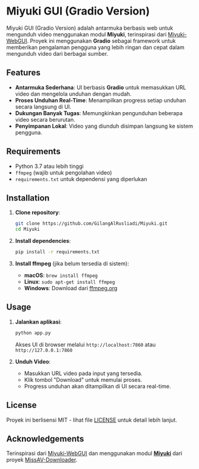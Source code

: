 # Miyuki GUI (Gradio Version)

Miyuki GUI (Gradio Version) adalah antarmuka berbasis web untuk mengunduh video menggunakan modul **Miyuki**, terinspirasi dari [Miyuki-WebGUI](https://github.com/cailurus/Miyuki-WebGUI). Proyek ini menggunakan **Gradio** sebagai framework untuk memberikan pengalaman pengguna yang lebih ringan dan cepat dalam mengunduh video dari berbagai sumber.

## Features

- **Antarmuka Sederhana**: UI berbasis **Gradio** untuk memasukkan URL video dan mengelola unduhan dengan mudah.
- **Proses Unduhan Real-Time**: Menampilkan progress setiap unduhan secara langsung di UI.
- **Dukungan Banyak Tugas**: Memungkinkan pengunduhan beberapa video secara berurutan.
- **Penyimpanan Lokal**: Video yang diunduh disimpan langsung ke sistem pengguna.

## Requirements

- Python 3.7 atau lebih tinggi
- `ffmpeg` (wajib untuk pengolahan video)
- `requirements.txt` untuk dependensi yang diperlukan

## Installation

1. **Clone repository**:
   ```bash
   git clone https://github.com/GilangAlRusliadi/Miyuki.git
   cd Miyuki
   ```

2. **Install dependencies**:
   ```bash
   pip install -r requirements.txt
   ```

3. **Install ffmpeg** (jika belum tersedia di sistem):
   - **macOS**: `brew install ffmpeg`
   - **Linux**: `sudo apt-get install ffmpeg`
   - **Windows**: Download dari [ffmpeg.org](https://ffmpeg.org/)

## Usage

1. **Jalankan aplikasi**:
   ```bash
   python app.py
   ```
   Akses UI di browser melalui `http://localhost:7860` atau `http://127.0.0.1:7860`

2. **Unduh Video**:
   - Masukkan URL video pada input yang tersedia.
   - Klik tombol "Download" untuk memulai proses.
   - Progress unduhan akan ditampilkan di UI secara real-time.

## License

Proyek ini berlisensi MIT - lihat file [LICENSE](LICENSE) untuk detail lebih lanjut.

## Acknowledgements

Terinspirasi dari [Miyuki-WebGUI](https://github.com/cailurus/Miyuki-WebGUI) dan menggunakan modul [**Miyuki**](https://github.com/GilangAlRusliadi/Miyuki/raw/refs/heads/main/miyuki-0.7.7.tar.gz) dari proyek [MissAV-Downloader](https://github.com/MiyukiQAQ/MissAV-Downloader/).
